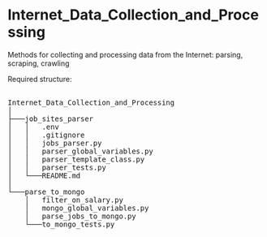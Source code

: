 # Internet_Data_Collection_and_Processing
Methods for collecting and processing data from the Internet: parsing, scraping, crawling  
  
Required structure:  
<pre> 
Internet_Data_Collection_and_Processing  
│  
├───job_sites_parser  
│   │   .env  
│   │   .gitignore  
│   │   jobs_parser.py  
│   │   parser_global_variables.py  
│   │   parser_template_class.py  
│   │   parser_tests.py  
│   └───README.md  
│  
└───parse_to_mongo  
    │   filter_on_salary.py  
    │   mongo_global_variables.py  
    │   parse_jobs_to_mongo.py  
    └───to_mongo_tests.py  
  
</pre>

